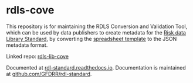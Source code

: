 # rdls-cove

This repository is for maintaining the RDLS Conversion and Validation Tool, which can be used by data publishers to create metadata for the [Risk data Library Standard](https://github.com/GFDRR/rdl-standard), by converting the [spreadsheet template](https://github.com/GFDRR/rdls-spreadsheet-template) to the JSON metadata format.

Linked repo: [rdls-lib-cove](https://github.com/GFDRR/rdls-lib-cove)

Documented at [rdl-standard.readthedocs.io](https://rdl-standard.readthedocs.io/en/latest/).
Documentation is maintained at [github.com/GFDRR/rdl-standard](https://github.com/GFDRR/rdl-standard).

